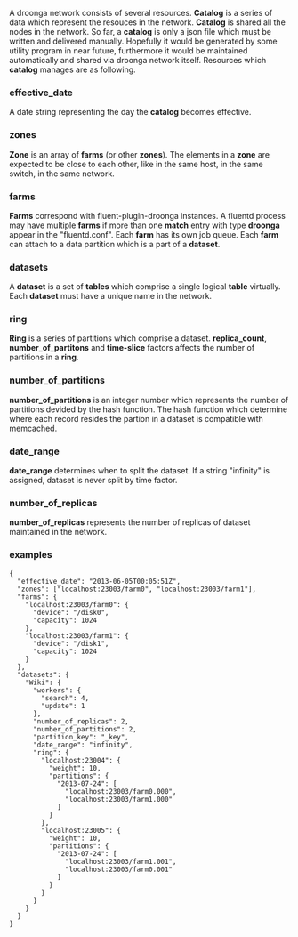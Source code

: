 A droonga network consists of several resources.
**Catalog** is a series of data which represent the resouces in the network.
**Catalog** is shared all the nodes in the network.
So far, a **catalog** is only a json file which must be written and delivered manually.
Hopefully it would be generated by some utility program in near future, furthermore it would be maintained automatically and shared via droonga network itself.
Resources which **catalog** manages are as following.

### effective_date

A date string representing the day the **catalog** becomes effective.

### zones

**Zone** is an array of **farms** (or other **zones**). The elements in a **zone** are expected to be close to each other, like in the same host, in the same switch, in the same network.

### farms

**Farms** correspond with fluent-plugin-droonga instances. A fluentd process may have multiple **farms** if more than one **match** entry with type **droonga** appear in the "fluentd.conf".
Each **farm** has its own job queue.
Each **farm** can attach to a data partition which is a part of a **dataset**.

### datasets

A **dataset** is a set of **tables** which comprise a single logical **table** virtually.
Each **dataset** must have a unique name in the network.

### ring

**Ring** is a series of partitions which comprise a dataset. **replica_count**, **number\_of\_partitons** and **time-slice** factors affects the number of partitions in a **ring**.

### number\_of\_partitions

**number\_of\_partitions** is an integer number which represents the number of partitions devided by the hash function. The hash function which determine where each record resides the partion in a dataset is compatible with memcached.

### date_range

**date_range** determines when to split the dataset. If a string "infinity" is assigned, dataset is never split by time factor.

### number\_of\_replicas

**number\_of\_replicas** represents the number of replicas of dataset maintained in the network.

### examples

    {
      "effective_date": "2013-06-05T00:05:51Z",
      "zones": ["localhost:23003/farm0", "localhost:23003/farm1"],
      "farms": {
        "localhost:23003/farm0": {
          "device": "/disk0",
          "capacity": 1024
        },
        "localhost:23003/farm1": {
          "device": "/disk1",
          "capacity": 1024
        }
      },
      "datasets": {
        "Wiki": {
          "workers": {
            "search": 4,
            "update": 1
          },
          "number_of_replicas": 2,
          "number_of_partitions": 2,
          "partition_key": "_key",
          "date_range": "infinity",
          "ring": {
            "localhost:23004": {
              "weight": 10,
              "partitions": {
                "2013-07-24": [
                  "localhost:23003/farm0.000",
                  "localhost:23003/farm1.000"
                ]
              }
            },
            "localhost:23005": {
              "weight": 10,
              "partitions": {
                "2013-07-24": [
                  "localhost:23003/farm1.001",
                  "localhost:23003/farm0.001"
                ]
              }
            }
          }
        }
      }
    }


